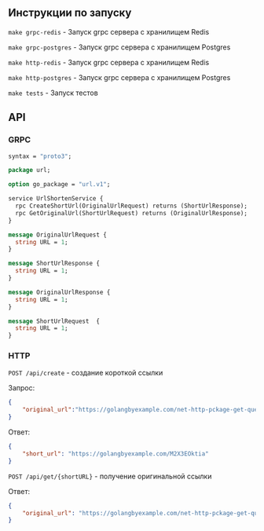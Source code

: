 
## Инструкции по запуску

`make grpc-redis` - Запуск grpc сервера с хранилищем Redis

`make grpc-postgres` - Запуск grpc сервера с хранилищем Postgres

`make http-redis` - Запуск grpc сервера с хранилищем Redis

`make http-postgres` - Запуск grpc сервера с хранилищем Postgres

`make tests` - Запуск тестов

## API 

### GRPC
```protobuf
syntax = "proto3";

package url;

option go_package = "url.v1";

service UrlShortenService {
  rpc CreateShortUrl(OriginalUrlRequest) returns (ShortUrlResponse);
  rpc GetOriginalUrl(ShortUrlRequest) returns (OriginalUrlResponse);
}

message OriginalUrlRequest {
  string URL = 1;
}

message ShortUrlResponse {
  string URL = 1;
}

message OriginalUrlResponse {
  string URL = 1;
}

message ShortUrlRequest  {
  string URL = 1;
}
```

### HTTP

`POST /api/create` - создание короткой ссылки

Запрос:
```json
{
	"original_url":"https://golangbyexample.com/net-http-pckage-get-query-params-golang/"
}
```

Ответ:
```json
{
	"short_url": "https://golangbyexample.com/M2X3EOktia"
}
```

`POST /api/get/{shortURL}` - получение оригинальной ссылки

Ответ:
```json
{
	"original_url": "https://golangbyexample.com/net-http-pckage-get-query-params-golang/"
}
```